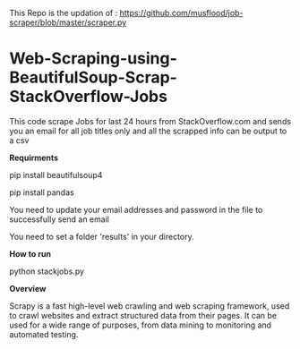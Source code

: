 This Repo is the updation of : https://github.com/musflood/job-scraper/blob/master/scraper.py

# Web-Scraping-using-BeautifulSoup-Scrap-StackOverflow-Jobs
This code scrape Jobs for last 24 hours from StackOverflow.com and sends you an email for all job titles only and all the scrapped info can be output to a csv

**Requirments**

pip install beautifulsoup4

pip install pandas

You need to update your email addresses and password in the file to successfully send an email

You need to set a folder 'results' in your directory.

**How to run**

python stackjobs.py 

**Overview**

Scrapy is a fast high-level web crawling and web scraping framework, used to crawl websites and extract structured data from their pages. It can be used for a wide range of purposes, from data mining to monitoring and automated testing.



